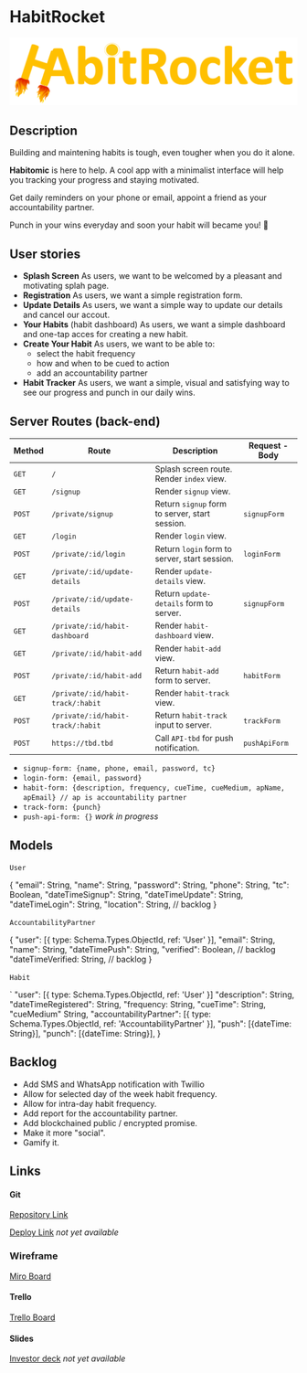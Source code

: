 # HabitRocket

![logo](https://raw.githubusercontent.com/dimitrijd-iron/habitrocket/develop/public/images/logo.png)

## Description

Building and maintening habits is tough, even tougher when you do it alone.

**Habitomic** is here to help. A cool app with a minimalist interface will help you tracking your progress and staying motivated.

Get daily reminders on your phone or email, appoint a friend as your accountability partner.

Punch in your wins everyday and soon your habit will became you! :rocket:

## User stories

- **Splash Screen** As users, we want to be welcomed by a pleasant and motivating splah page.
- **Registration** As users, we want a simple registration form.
- **Update Details** As users, we want a simple way to update our details and cancel our accout.
- **Your Habits** (habit dashboard) As users, we want a simple dashboard and one-tap acces for creating a new habit.
- **Create Your Habit** As users, we want to be able to:
  - select the habit frequency
  - how and when to be cued to action
  - add an accountability partner
- **Habit Tracker** As users, we want a simple, visual and satisfying way to see our progress and punch in our daily wins.

## Server Routes (back-end)

| **Method** | **Route**                         | **Description**                                | **Request - Body** |
| ---------- | --------------------------------- | ---------------------------------------------- | ------------------ |
| `GET`      | `/`                               | Splash screen route. Render `index` view.      |                    |
| `GET`      | `/signup`                         | Render `signup` view.                          |                    |
| `POST`     | `/private/signup`                 | Return `signup` form to server, start session. | `signupForm`       |
| `GET`      | `/login`                          | Render `login` view.                           |                    |
| `POST`     | `/private/:id/login`              | Return `login` form to server, start session.  | `loginForm`        |
| `GET`      | `/private/:id/update-details`     | Render `update-details` view.                  |                    |
| `POST`     | `/private/:id/update-details`     | Return `update-details` form to server.        | `signupForm`       |
| `GET`      | `/private/:id/habit-dashboard`    | Render `habit-dashboard` view.                 |                    |
| `GET`      | `/private/:id/habit-add`          | Render `habit-add` view.                       |                    |
| `POST`     | `/private/:id/habit-add`          | Return `habit-add` form to server.             | `habitForm`        |
| `GET`      | `/private/:id/habit-track/:habit` | Render `habit-track` view.                     |                    |
| `POST`     | `/private/:id/habit-track/:habit` | Return `habit-track` input to server.          | `trackForm`        |
| `POST`     | `https://tbd.tbd`                 | Call `API-tbd` for push notification.          | `pushApiForm`      |

- `signup-form: {name, phone, email, password, tc}`
- `login-form: {email, password}`
- `habit-form: {description, frequency, cueTime, cueMedium, apName, apEmail} // ap is accountability partner`
- `track-form: {punch}`
- `push-api-form: {}` _work in progress_

## Models

`User`

{ "email": String,
   "name": String,
   "password": String,
   "phone": String,
   "tc": Boolean,
   "dateTimeSignup": String,
   "dateTimeUpdate": String,
   "dateTimeLogin": String,
   "location": String, // backlog
}

`AccountabilityPartner`

{ "user": [{ type: Schema.Types.ObjectId, ref: 'User' }],
   "email": String,
   "name": String,
   "dateTimePush": String,
   "verified": Boolean,           // backlog
   "dateTimeVerified: String,   // backlog
}

`Habit`

` "user": [{ type: Schema.Types.ObjectId, ref: 'User' }]
   "description": String,
   "dateTimeRegistered": String,
   "frequency: String,
   "cueTime":  String,
   "cueMedium" String,
   "accountabilityPartner": [{ type: Schema.Types.ObjectId, ref: 'AccountabilityPartner' }],
   "push": [{dateTime: String}],
   "punch": [{dateTime: String}],
}



## Backlog

- Add SMS and WhatsApp notification with Twillio
- Allow for selected day of the week habit frequency.
- Allow for intra-day habit frequency.
- Add report for the accountability partner.
- Add blockchained public / encrypted promise.
- Make it more "social".
- Gamify it.


## Links

#### Git 

[Repository Link](https://github.com/dimitrijd-iron/habitrocket)

[Deploy Link](https://habitrocket.herokuapp.com/)  *not yet available*


### Wireframe
[Miro Board](https://miro.com/app/board/o9J_lUxa4bM=/)



#### Trello

[Trello Board](https://trello.com/b/OEMG3fxi/habitrocket)



#### Slides

[Investor deck](http://not.yet.com)   *not yet available*


 
